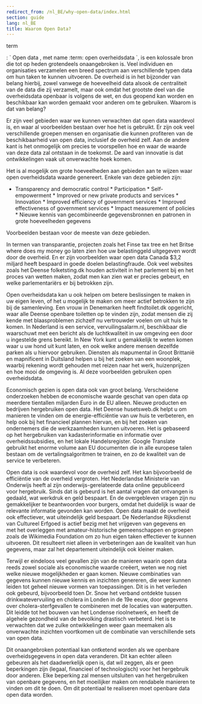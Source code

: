 ```yaml
---
redirect_from: /nl_BE/why-open-data/index.html
section: guide
lang: nl_BE
title: Waarom Open Data?
---
```


term

:   \` Open data , met name :term:  open overheidsdata \`, is een kolossale bron die tot op heden grotendeels onaangebroken is. Veel individuen en organisaties verzamelen een breed spectrum aan verschillende typen data om hun taken te kunnen uitvoeren. De overheid is in het bijzonder van belang hierbij, zowel vanwege de hoeveelheid data alsook de centraliteit van de data die zij verzamelt, maar ook omdat het grootste deel van die overheidsdata openbaar is volgens de wet, en dus geopend kan worden en beschikbaar kan worden gemaakt voor anderen om te gebruiken. Waarom is dat van belang?

Er zijn veel gebieden waar we kunnen verwachten dat open data waardevol is, en waar al voorbeelden bestaan over hoe het is gebruikt. Er zijn ook veel verschillende groepen mensen en organisatie die kunnen profiteren van de beschikbaarheid van open data, inclusief de overheid zelf. Aan de andere kant is het onmogelijk om precies te voorspellen hoe en waar de waarde van deze data zal ontstaan in de toekomst. De aard van innovatie is dat ontwikkelingen vaak uit onverwachte hoek komen.

Het is al mogelijk om grote hoeveelheden aan gebieden aan te wijzen waar open overheidsdata waarde genereert. Enkele van deze gebieden zijn:

-   Transparency and democratic control \* Participation \* Self-empowerment \* Improved or new private products and services \* Innovation \* Improved efficiency of government services \* Improved effectiveness of government services \* Impact measurement of policies \* Nieuwe kennis van gecombineerde gegevensbronnen en patronen in grote hoeveelheden gegevens

Voorbeelden bestaan ​​voor de meeste van deze gebieden.

In termen van transparantie, projecten zoals het Finse tax tree en het Britse where does my money go laten zien hoe uw belastinggeld uitgegeven wordt door de overheid. En er zijn voorbeelden waar open data Canada \$3,2 miljard heeft bespaard in goede doelen belastingfraude. Ook veel websites zoals het Deense folketsting.dk houden activiteit in het parlement bij en het proces van wetten maken, zodat men kan zien wat er precies gebeurt, en welke parlementariërs er bij betrokken zijn.

Open overheidsdata kan u ook helpen om betere beslissingen te maken in uw eigen leven, of het u mogelijk te maken om meer actief betrokken te zijn bij de samenleving. Een vrouw in Denemarken heeft findtoilet.dk opgericht, waar alle Deense openbare toiletten op te vinden zijn, zodat mensen die zij kende met blaasproblemen zichzelf nu vertrouwder voelen om uit huis te komen. In Nederland is een service, vervuilingsalarm.nl, beschikbaar die waarschuwt met een bericht als de luchtkwaliteit in uw omgeving een door u ingestelde grens bereikt. In New York kunt u gemakkelijk te weten komen waar u uw hond uit kunt laten, en ook welke andere mensen dezelfde parken als u hiervoor gebruiken. Diensten als mapumental in Groot Brittanië en mapnificent in Duitsland helpen u bij het zoeken van een woonplek, waarbij rekening wordt gehouden met reizen naar het werk, huizenprijzen en hoe mooi de omgeving is. Al deze voorbeelden gebruiken open overheidsdata.

Economisch gezien is open data ook van groot belang. Verscheidene onderzoeken hebben de economische waarde geschat van open data op meerdere tientallen miljarden Euro in de EU alleen. Nieuwe producten en bedrijven hergebruiken open data. Het Deense husetsweb.dk helpt u om manieren te vinden om de energie-efficiëntie van uw huis te verbeteren, en help ook bij het financieel plannen hiervan, en bij het zoeken van ondernemers die de werkzaamheden kunnen uitvoeren. Het is gebaseerd op het hergebruiken van kadasterinformatie en informatie over overheidssubsidies, en het lokale Handelsregister. Google Translate gebruikt het enorme volume aan EU documenten die in alle europese talen bestaan om de vertalingsalgoritmen te trainen, en zo de kwaliteit van de service te verbeteren.

Open data is ook waardevol voor de overheid zelf. Het kan bijvoorbeeld de efficiëntie van de overheid vergroten. Het Nederlandse Ministerie van Onderwijs heeft al zijn onderwijs-gerelateerde data online gepubliceerd voor hergebruik. Sinds dat is gebeurd is het aantal vragen dat ontvangen is gedaald, wat werkdruk en geld bespaart. En de overgebleven vragen zijn nu gemakkelijker te beantwoorden voor burgers, omdat het duidelijk is waar de relevante informatie gevonden kan worden. Open data maakt de overheid ook effectiever, wat uiteindelijk geld bespaart. De Nederlandse Rijksdienst van Cultureel Erfgoed is actief bezig met het vrijgeven van gegevens en met het overleggen met amateur-historische gemeenschappen en groepen zoals de Wikimedia Foundation om zo hun eigen taken effectiever te kunnen uitvoeren. Dit resulteert niet alleen in verbeteringen aan de kwaliteit van hun gegevens, maar zal het departement uiteindelijk ook kleiner maken.

Terwijl er eindeloos veel gevallen zijn van de manieren waarin open data reeds zowel sociale als economische waarde creëert, weten we nog niet welke nieuwe mogelijkheden er gaan komen. Nieuwe combinaties van gegevens kunnen nieuwe kennis en inzichten genereren, die weer kunnen leiden tot geheel nieuwe vormen van toepassingen. Dit is in het verleden ook gebeurd, bijvoorbeeld toen Dr. Snow het verband ontdekte tussen drinkwatevervuiling en cholera in Londen in de 19e eeuw, door gegevens over cholera-sterfgevallen te combineren met de locaties van waterputten. Dit leidde tot het bouwen van het Londense rioolnetwerk, en heeft de algehele gezondheid van de bevolking drastisch verbeterd. Het is te verwachten dat we zulke ontwikkelingen weer gaan meemaken als onverwachte inzichten voortkomen uit de combinatie van verschillende sets van open data.

Dit onaangebroken potentiaal kan ontketend worden als we openbare overheidsgegevens in open data veranderen. Dit kan echter alleen gebeuren als het daadwerkelijk open is, dat wil zeggen, als er geen beperkingen zijn (legaal, financieel of technologisch) voor het hergebruik door anderen. Elke beperking zal mensen uitsluiten van het hergebruiken van openbare gegevens, en het moeilijker maken om rendabele manieren te vinden om dit te doen. Om dit potentiaal te realiseren moet openbare data open data worden.